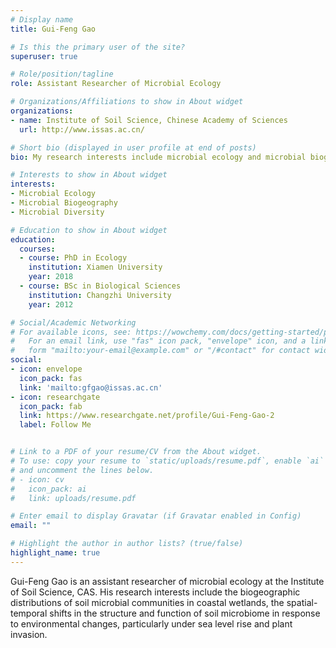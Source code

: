```yaml
---
# Display name
title: Gui-Feng Gao

# Is this the primary user of the site?
superuser: true

# Role/position/tagline
role: Assistant Researcher of Microbial Ecology

# Organizations/Affiliations to show in About widget
organizations:
- name: Institute of Soil Science, Chinese Academy of Sciences
  url: http://www.issas.ac.cn/

# Short bio (displayed in user profile at end of posts)
bio: My research interests include microbial ecology and microbial biogeography.

# Interests to show in About widget
interests:
- Microbial Ecology
- Microbial Biogeography
- Microbial Diversity

# Education to show in About widget
education:
  courses:
  - course: PhD in Ecology
    institution: Xiamen University
    year: 2018
  - course: BSc in Biological Sciences
    institution: Changzhi University
    year: 2012

# Social/Academic Networking
# For available icons, see: https://wowchemy.com/docs/getting-started/page-builder/#icons
#   For an email link, use "fas" icon pack, "envelope" icon, and a link in the
#   form "mailto:your-email@example.com" or "/#contact" for contact widget.
social:
- icon: envelope
  icon_pack: fas
  link: 'mailto:gfgao@issas.ac.cn'
- icon: researchgate
  icon_pack: fab
  link: https://www.researchgate.net/profile/Gui-Feng-Gao-2
  label: Follow Me


# Link to a PDF of your resume/CV from the About widget.
# To use: copy your resume to `static/uploads/resume.pdf`, enable `ai` icons in `params.toml`,
# and uncomment the lines below.
# - icon: cv
#   icon_pack: ai
#   link: uploads/resume.pdf

# Enter email to display Gravatar (if Gravatar enabled in Config)
email: ""

# Highlight the author in author lists? (true/false)
highlight_name: true
---
```




Gui-Feng Gao is an assistant researcher of microbial ecology at the Institute of Soil Science, CAS. His research interests include the biogeographic distributions of soil microbial communities in coastal wetlands, the spatial-temporal shifts in the structure and function of soil microbiome in response to environmental changes, particularly under sea level rise and plant invasion.


